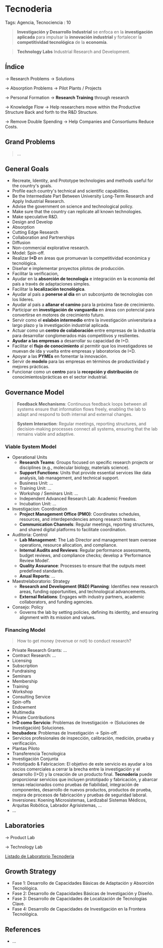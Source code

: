 # Tecnoderia

Tags: Agencia, Tecnociencia
: 10

> **Investigación y Desarrollo Industrial** se enfoca en la **investigación aplicada** para impulsar la **innovación industrial** y fortalecer la **competitividad tecnológica** de la **economía**.
> 

> **Technology Labs** Industrial Research and Development.
> 

## Índice

→ Research Problems → Solutions

→ Absorption Problems → Pilot Plants / Projects

→ Personal Formation → **Research Training** through research

→ Knowledge Flow → Help researchers move within the Productive Structure Back and forth to the R&D Structure.

→ Remove Double Spending → Help Companies and Consortiums Reduce Costs.

## Grand Problems

> …
> 

## General Goals

- Recreate, Identity, and Prototype technologies and methods useful for the country's goals.
- Profile each country's technical and scientific capabilities.
- Be the Intermediate Part Between University Long-Term Research and Apply Industrial Research.
- Advise the government on science and technological policy.
- Make sure that the country can replicate all known technologies.
- Make speculative R&D.
- Design and Develop
- Absorption
- Cutting Edge Research
- Collaboration and Partnerships
- Diffusion
- Non-commercial explorative research.
- Model: Spin-off.
- Realizar **I+D** en áreas que promuevan la competitividad económica y tecnológica.
- Diseñar e implementar proyectos pilotos de producción.
- Facilitar la verificacion,
- Ayudar en la **absorción de tecnología** e integración en la economía del país a través de adaptaciones simples.
- Facilitar la **localización tecnológica**.
- Ayudar al país a **ponerse al día** en un subconjunto de tecnologías con los líderes.
- Ayudar al país a **allanar el camino** para la próxima fase de crecimiento.
- Participar en **investigación de vanguardia** en áreas con potencial para convertirse en motores de crecimiento futuro.
- Servir como el **eslabón intermedio** entre la investigación universitaria a largo plazo y la investigación industrial aplicada.
- Actuar como un **centro de colaboración** entre empresas de la industria para desarrollar conglomerados más competitivos y resilientes.
- **Ayudar a las empresas** a desarrollar su capacidad de I+D.
- Facilitar el **flujo de conocimiento** al permitir que los investigadores se muevan de ida y vuelta entre empresas y laboratorios de I+D.
- Apoyar a las **PYMEs** en fomentar la innovación.
- Servir de **modelo** para las empresas en términos de productividad y mejores prácticas.
- Funcionar como un **centro** para la **recepción y distribución** de conocimientos/prácticas en el sector industrial.

## **Governance Model**

> **Feedback Mechanisms**: Continuous feedback loops between all systems ensure that information flows freely, enabling the lab to adapt and respond to both internal and external changes.
> 

> **System Interaction**: Regular meetings, reporting structures, and decision-making processes connect all systems, ensuring that the lab remains viable and adaptive.
> 

### Viable System Model

- Operational Units
    - **Research Teams**: Groups focused on specific research projects or disciplines (e.g., molecular biology, materials science).
    - **Support Functions**: Units that provide essential services like data analysis, lab management, and technical support.
    - Business Unit: …
    - Training Unit: …
    - Workshop / Seminars Unit: …
    - Independent Advanced Research Lab: Academic Freedom
    - Incubation Unit: …
- Investigacion: Coordination
    - **Project Management Office (PMO)**: Coordinates schedules, resources, and interdependencies among research teams.
    - **Communication Channels**: Regular meetings, reporting structures, and shared digital platforms to facilitate coordination.
- Auditoria: Control
    - **Lab Management**: The Lab Director and management team oversee operations, resource allocation, and compliance.
    - **Internal Audits and Reviews**: Regular performance assessments, budget reviews, and compliance checks; develop a ‘Performance Review Model‘.
    - **Quality Assurance**: Processes to ensure that the outputs meet predefined standards.
    - **Anual Reports**: …
- Maestrelaboratorio: Strategy
    - **Research and Development (R&D) Planning**: Identifies new research areas, funding opportunities, and technological advancements.
    - **External Relations**: Engages with industry partners, academic collaborators, and funding agencies.
- Consejo: Policy
    - Governs the lab by setting policies, defining its identity, and ensuring alignment with its mission and values.

### Financing Model

> How to get money (revenue  or not) to conduct research?
> 
- Private Research Grants: …
- Contract Research: …
- Licensing
- Subscription
- Fundraising
- Seminars
- Membership
- Training
- Workshop
- Consulting Service
- Spin-offs
- Endowment
- Multimedia
- Private Contributions
- **I+D como Servicio**: Problemas de Investigación → (Soluciones de Investigación) Soluciones.
- **Incubadora**: Problemas de Investigación → Spin-off.
- Servicios profesionales de inspección, calibración, medición, prueba y verificación.
- Plantas Piloto
- Transferencia Tecnologica
- Investigación Conjunta
- Prototipado & Fabricacion: El objetivo de este servicio es
ayudar a los socios comerciales a cerrar la brecha entre la
investigación y el desarrollo (I+D) y la creación de un producto final. **Tecnoderia** puede proporcionar servicios que incluyen prototipado y fabricación, y
abarcar temas relacionados como pruebas de fiabilidad, integración de
componentes, desarrollo de nuevos productos, productos de prueba, mejora de procesos de fabricación y pruebas de seguridad laboral.
- Inversiones:  Koening Microsistemas, Lardizabal Sistemas Médicos, Arquitas Robótica, Labrador Agrisistemas, …
- …

## Laboratories

→ Product Lab

→ Technology Lab

[Listado de Laboratorio Tecnoderia](Tecnoderia%20ea48470ed4d747af8e732cfbb78da2b7/Listado%20de%20Laboratorio%20Tecnoderia%208206a61fd60b47d885a86c4f716c5796.csv)

## Growth Strategy

- Fase 1: Desarrollo de Capacidades Básicas de Adaptación y Absorción Tecnológica.
- Fase 2: Desarrollo de Capacidades Básicas de Investigación y Diseño.
- Fase 3: Desarrollo de Capacidades de Localización de Tecnologías Clave.
- Fase 4: Desarrollo de Capacidades de Investigación en la Frontera Tecnológica.

## References

- …